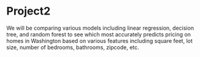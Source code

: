 # Project2

We will be comparing various models including linear regression, decision tree, and random forest to see which most accurately predicts pricing on homes in Washington based on various features including square feet, lot size, number of bedrooms, bathrooms, zipcode, etc.
